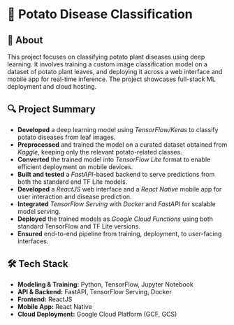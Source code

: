 # 🥔 **Potato Disease Classification**

## 📖 **About**

This project focuses on classifying potato plant diseases using deep learning. It involves training a custom image classification model on a dataset of potato plant leaves, and deploying it across a web interface and mobile app for real-time inference. The project showcases full-stack ML deployment and cloud hosting.

## 🔍 **Project Summary**

- **Developed** a deep learning model using *TensorFlow/Keras* to classify potato diseases from leaf images.  
- **Preprocessed** and trained the model on a curated dataset obtained from *Kaggle*, keeping only the relevant potato-related classes.  
- **Converted** the trained model into *TensorFlow Lite* format to enable efficient deployment on mobile devices.  
- **Built and tested** a *FastAPI*-based backend to serve predictions from both the standard and TF Lite models.  
- **Developed** a *ReactJS* web interface and a *React Native* mobile app for user interaction and disease prediction.  
- **Integrated** *TensorFlow Serving* with *Docker* and *FastAPI* for scalable model serving.  
- **Deployed** the trained models as *Google Cloud Functions* using both standard TensorFlow and TF Lite versions.  
- **Ensured** end-to-end pipeline from training, deployment, to user-facing interfaces.

## 🛠️ **Tech Stack**

- **Modeling & Training:** Python, TensorFlow, Jupyter Notebook  
- **API & Backend:** FastAPI, TensorFlow Serving, Docker  
- **Frontend:** ReactJS  
- **Mobile App:** React Native  
- **Cloud Deployment:** Google Cloud Platform (GCF, GCS)
